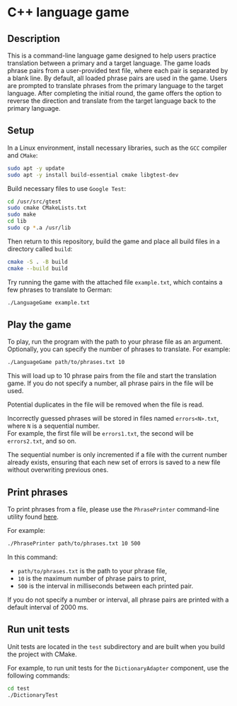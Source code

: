 # C++ language game

## Description

This is a command-line language game designed to help users practice translation between a primary and a target language. The game loads phrase pairs from a user-provided text file, where each pair is separated by a blank line. By default, all loaded phrase pairs are used in the game. Users are prompted to translate phrases from the primary language to the target language. After completing the initial round, the game offers the option to reverse the direction and translate from the target language back to the primary language.

## Setup

In a Linux environment, install necessary libraries, such as the `GCC` compiler and `CMake`:

```bash
sudo apt -y update
sudo apt -y install build-essential cmake libgtest-dev
```

Build necessary files to use `Google Test`:

```bash
cd /usr/src/gtest
sudo cmake CMakeLists.txt
sudo make
cd lib
sudo cp *.a /usr/lib
```

Then return to this repository, build the game and place all build files in a directory called `build`:

```bash
cmake -S . -B build
cmake --build build
```

Try running the game with the attached file `example.txt`, which contains a few phrases to
translate to German: 

```bash
./LanguageGame example.txt
```

## Play the game

To play, run the program with the path to your phrase file as an argument. Optionally, you can specify the number of phrases to translate. For example:

```bash
./LanguageGame path/to/phrases.txt 10
```

This will load up to 10 phrase pairs from the file and start the translation game. If you do not specify a number, all phrase pairs in the file will be used.

Potential duplicates in the file will be removed when the file is read.

Incorrectly guessed phrases will be stored in files named `errors<N>.txt`, where `N` is a sequential number.\
For example, the first file will be `errors1.txt`, the second will be `errors2.txt`, and so on.  

The sequential number is only incremented if a file with the current number already exists, ensuring that each new set of errors is saved to a new file without overwriting previous ones.

## Print phrases

To print phrases from a file, please use the `PhrasePrinter` command-line utility found [here](./utils/README.md).

For example:

```bash
./PhrasePrinter path/to/phrases.txt 10 500
```

In this command:
* `path/to/phrases.txt` is the path to your phrase file,
* `10` is the maximum number of phrase pairs to print,
* `500` is the interval in milliseconds between each printed pair.

If you do not specify a number or interval, all phrase pairs are printed with a default interval of 2000 ms.

## Run unit tests

Unit tests are located in the `test` subdirectory and are built when you build the project with CMake.

For example, to run unit tests for the `DictionaryAdapter` component, use the following commands:

```bash
cd test
./DictionaryTest
```
